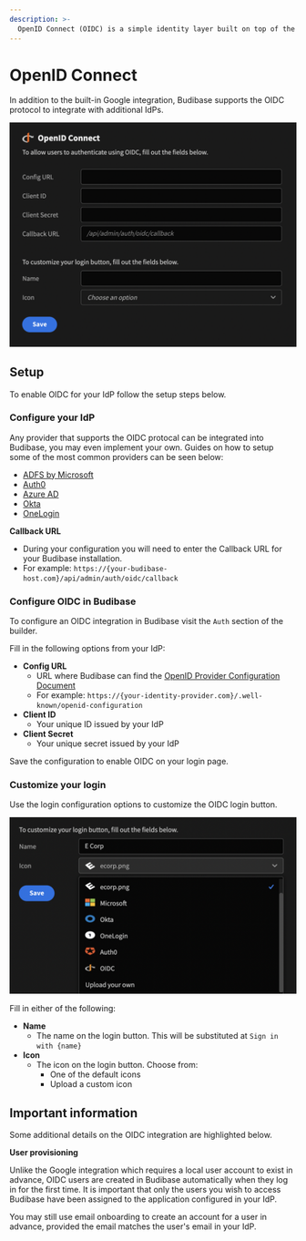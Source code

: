 ```yaml
---
description: >-
  OpenID Connect (OIDC) is a simple identity layer built on top of the OAuth 2.0 protocol, which allows clients to verify the identity of an end user based on the authentication performed by an authorization server or identity provider (IdP), as well as to obtain basic profile information about the end user.
---
```


# OpenID Connect

In addition to the built-in Google integration, Budibase supports the OIDC protocol to integrate with additional IdPs.

![](../../.gitbook/assets/oidc/oidc.png)

## Setup

To enable OIDC for your IdP follow the setup steps below.

### Configure your IdP

Any provider that supports the OIDC protocal can be integrated into Budibase, you may even implement your own. Guides on how to setup some of the most common providers can be seen below:
- [ADFS by Microsoft](https://wiki.resolution.de/doc/openid-oauth-authentication/latest/setup-guides/adfs-setup-guide)
- [Auth0](https://auth0.com/docs/connections/enterprise/oidc)
- [Azure AD](https://docs.pivotal.io/p-identity/1-12/azure-oidc/config-azure.html)
- [Okta](https://developer.okta.com/docs/reference/api/oidc/)
- [OneLogin](https://developers.onelogin.com/openid-connect/connect-to-onelogin)


**Callback URL**

- During your configuration you will need to enter the Callback URL for your Budibase installation. 
- For example: `https://{your-budibase-host.com}/api/admin/auth/oidc/callback`

### Configure OIDC in Budibase

To configure an OIDC integration in Budibase visit the `Auth` section of the builder. 

Fill in the following options from your IdP:

- **Config URL**
   - URL where Budibase can find the [OpenID Provider Configuration Document](https://openid.net/specs/openid-connect-discovery-1_0.html#ProviderConfig)
   - For example: `https://{your-identity-provider.com}/.well-known/openid-configuration`
- **Client ID**
  - Your unique ID issued by your IdP
- **Client Secret**
  - Your unique secret issued by your IdP


Save the configuration to enable OIDC on your login page.

### Customize your login

Use the login configuration options to customize the OIDC login button. 

![](../../.gitbook/assets/oidc/oidc-login-form.png)

Fill in either of the following:

- **Name**
  - The name on the login button. This will be substituted at `Sign in with {name}`
- **Icon**
  - The icon on the login button. Choose from:
     - One of the default icons
     - Upload a custom icon

## Important information

Some additional details on the OIDC integration are highlighted below.

**User provisioning**

Unlike the Google integration which requires a local user account to exist in advance, OIDC users are created in Budibase automatically when they log in for the first time. It is important that only the users you wish to access Budibase have been assigned to the application configured in your IdP. 

You may still use email onboarding to create an account for a user in advance, provided the email matches the user's email in your IdP.
